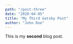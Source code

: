 ```yaml
---
path: "/post-three"
date: "2020-04-05"
title: "My Third Gatsby Post"
author: "John Doe"
---
```


This is my **second** blog post.
